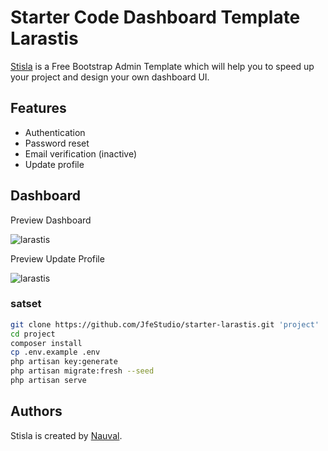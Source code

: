 # Starter Code Dashboard Template Larastis

[Stisla](https://github.com/stisla/stisla) is a Free Bootstrap Admin Template which will help you to speed up your project and design your own dashboard UI.

## Features

- Authentication
- Password reset
- Email verification (inactive)
- Update profile

## Dashboard

Preview Dashboard

![larastis](/public/preview/dashboard.png)

Preview Update Profile

![larastis](/public/preview/update-profile.png)

### satset

```bash
git clone https://github.com/JfeStudio/starter-larastis.git 'project'
cd project
composer install
cp .env.example .env
php artisan key:generate
php artisan migrate:fresh --seed
php artisan serve
```

## Authors

Stisla is created by [Nauval](https://github.com/nauvalazhar).
